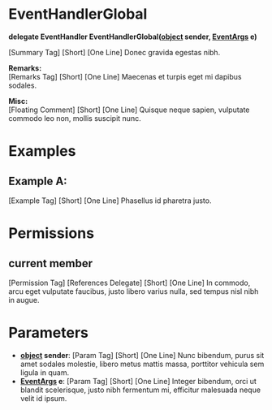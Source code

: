 # EventHandlerGlobal

**delegate EventHandler EventHandlerGlobal([object](https://docs.microsoft.com/en-us/dotnet/api/system.object) sender, [EventArgs](https://docs.microsoft.com/en-us/dotnet/api/system.eventargs) e)**

[Summary Tag] [Short] [One Line] Donec gravida egestas nibh.  
  
**Remarks:**  
[Remarks Tag] [Short] [One Line] Maecenas et turpis eget mi dapibus sodales.  
  
**Misc:**  
[Floating Comment] [Short] [One Line] Quisque neque sapien, vulputate commodo leo non, mollis suscipit nunc.  

# Examples

## Example A:

[Example Tag] [Short] [One Line] Phasellus id pharetra justo.  

# Permissions

## current member

[Permission Tag] [References Delegate] [Short] [One Line] In commodo, arcu eget vulputate faucibus, justo libero varius nulla, sed tempus nisl nibh in augue.

# Parameters

* **[object](https://docs.microsoft.com/en-us/dotnet/api/system.object) sender**: [Param Tag] [Short] [One Line] Nunc bibendum, purus sit amet sodales molestie, libero metus mattis massa, porttitor vehicula sem ligula in quam.  
* **[EventArgs](https://docs.microsoft.com/en-us/dotnet/api/system.eventargs) e**: [Param Tag] [Short] [One Line] Integer bibendum, orci ut blandit scelerisque, justo nibh fermentum mi, efficitur malesuada neque velit id ipsum.  

